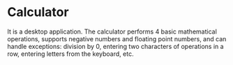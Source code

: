 # Calculator
It is a desktop application. The calculator performs 4 basic mathematical operations, supports negative numbers and floating point numbers, and can handle exceptions: division by 0, entering two characters of operations in a row, entering letters from the keyboard, etc.
